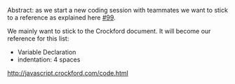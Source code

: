 Abstract: as we start a new coding session with teammates we want to stick to a reference as explained here [#99](../issues/99).

We mainly want to stick to the Crockford document. It will become our reference for this list:
* Variable Declaration
* indentation: 4 spaces

http://javascript.crockford.com/code.html